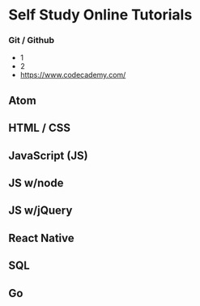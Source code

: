 # Self Study Online Tutorials
### Git / Github
* 1
* 2
* https://www.codecademy.com/
## Atom
## HTML / CSS
## JavaScript (JS)
## JS w/node 
## JS w/jQuery
## React Native
## SQL
## Go

